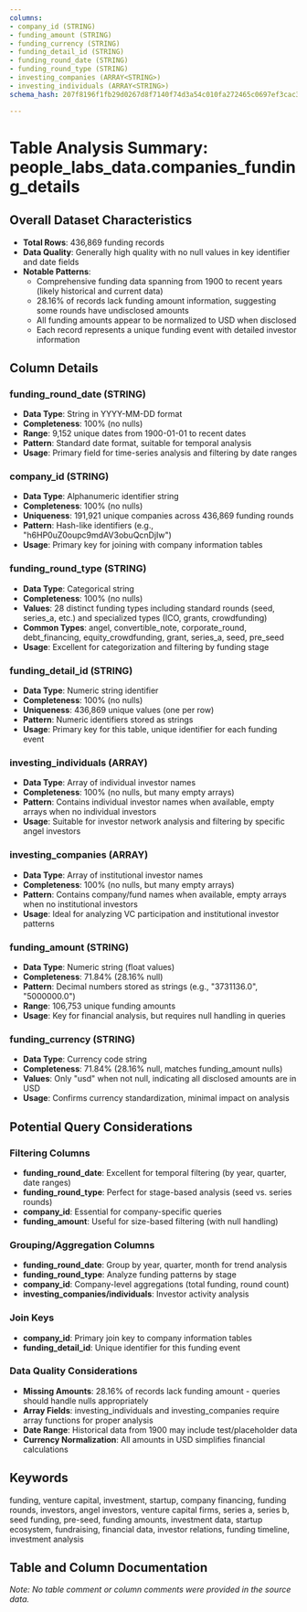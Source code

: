 ```yaml
---
columns:
- company_id (STRING)
- funding_amount (STRING)
- funding_currency (STRING)
- funding_detail_id (STRING)
- funding_round_date (STRING)
- funding_round_type (STRING)
- investing_companies (ARRAY<STRING>)
- investing_individuals (ARRAY<STRING>)
schema_hash: 207f8196f1fb29d0267d8f7140f74d3a54c010fa272465c0697ef3cac301588a

---
```

# Table Analysis Summary: people_labs_data.companies_funding_details

## Overall Dataset Characteristics

- **Total Rows**: 436,869 funding records
- **Data Quality**: Generally high quality with no null values in key identifier and date fields
- **Notable Patterns**: 
  - Comprehensive funding data spanning from 1900 to recent years (likely historical and current data)
  - 28.16% of records lack funding amount information, suggesting some rounds have undisclosed amounts
  - All funding amounts appear to be normalized to USD when disclosed
  - Each record represents a unique funding event with detailed investor information

## Column Details

### funding_round_date (STRING)
- **Data Type**: String in YYYY-MM-DD format
- **Completeness**: 100% (no nulls)
- **Range**: 9,152 unique dates from 1900-01-01 to recent dates
- **Pattern**: Standard date format, suitable for temporal analysis
- **Usage**: Primary field for time-series analysis and filtering by date ranges

### company_id (STRING)
- **Data Type**: Alphanumeric identifier string
- **Completeness**: 100% (no nulls) 
- **Uniqueness**: 191,921 unique companies across 436,869 funding rounds
- **Pattern**: Hash-like identifiers (e.g., "h6HP0uZ0oupc9mdAV3obuQcnDjIw")
- **Usage**: Primary key for joining with company information tables

### funding_round_type (STRING)
- **Data Type**: Categorical string
- **Completeness**: 100% (no nulls)
- **Values**: 28 distinct funding types including standard rounds (seed, series_a, etc.) and specialized types (ICO, grants, crowdfunding)
- **Common Types**: angel, convertible_note, corporate_round, debt_financing, equity_crowdfunding, grant, series_a, seed, pre_seed
- **Usage**: Excellent for categorization and filtering by funding stage

### funding_detail_id (STRING)
- **Data Type**: Numeric string identifier
- **Completeness**: 100% (no nulls)
- **Uniqueness**: 436,869 unique values (one per row)
- **Pattern**: Numeric identifiers stored as strings
- **Usage**: Primary key for this table, unique identifier for each funding event

### investing_individuals (ARRAY<STRING>)
- **Data Type**: Array of individual investor names
- **Completeness**: 100% (no nulls, but many empty arrays)
- **Pattern**: Contains individual investor names when available, empty arrays when no individual investors
- **Usage**: Suitable for investor network analysis and filtering by specific angel investors

### investing_companies (ARRAY<STRING>)
- **Data Type**: Array of institutional investor names  
- **Completeness**: 100% (no nulls, but many empty arrays)
- **Pattern**: Contains company/fund names when available, empty arrays when no institutional investors
- **Usage**: Ideal for analyzing VC participation and institutional investor patterns

### funding_amount (STRING)
- **Data Type**: Numeric string (float values)
- **Completeness**: 71.84% (28.16% null)
- **Pattern**: Decimal numbers stored as strings (e.g., "3731136.0", "5000000.0")
- **Range**: 106,753 unique funding amounts
- **Usage**: Key for financial analysis, but requires null handling in queries

### funding_currency (STRING)
- **Data Type**: Currency code string
- **Completeness**: 71.84% (28.16% null, matches funding_amount nulls)
- **Values**: Only "usd" when not null, indicating all disclosed amounts are in USD
- **Usage**: Confirms currency standardization, minimal impact on analysis

## Potential Query Considerations

### Filtering Columns
- **funding_round_date**: Excellent for temporal filtering (by year, quarter, date ranges)
- **funding_round_type**: Perfect for stage-based analysis (seed vs. series rounds)
- **company_id**: Essential for company-specific queries
- **funding_amount**: Useful for size-based filtering (with null handling)

### Grouping/Aggregation Columns
- **funding_round_date**: Group by year, quarter, month for trend analysis
- **funding_round_type**: Analyze funding patterns by stage
- **company_id**: Company-level aggregations (total funding, round count)
- **investing_companies/individuals**: Investor activity analysis

### Join Keys
- **company_id**: Primary join key to company information tables
- **funding_detail_id**: Unique identifier for this funding event

### Data Quality Considerations
- **Missing Amounts**: 28.16% of records lack funding amount - queries should handle nulls appropriately
- **Array Fields**: investing_individuals and investing_companies require array functions for proper analysis
- **Date Range**: Historical data from 1900 may include test/placeholder data
- **Currency Normalization**: All amounts in USD simplifies financial calculations

## Keywords

funding, venture capital, investment, startup, company financing, funding rounds, investors, angel investors, venture capital firms, series a, series b, seed funding, pre-seed, funding amounts, investment data, startup ecosystem, fundraising, financial data, investor relations, funding timeline, investment analysis

## Table and Column Documentation

*Note: No table comment or column comments were provided in the source data.*